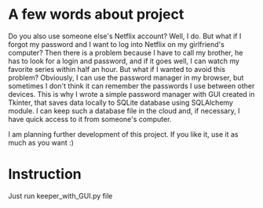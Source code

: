 # A few words about project

Do you also use someone else's Netflix account? Well, I do. But what if I forgot my password and I want to log into Netflix on my girlfriend's computer? Then there is a problem because I have to call my brother, he has to look for a login and password, and if it goes well, I can watch my favorite series within half an hour. But what if I wanted to avoid this problem? Obviously, I can use the password manager in my browser, but sometimes I don't think it can remember the passwords I use between other devices. This is why I wrote a simple password manager with GUI created in Tkinter, that saves data locally to SQLite database using SQLAlchemy module. I can keep such a database file in the cloud and, if necessary, I have quick access to it from someone's computer.

I am planning further development of this project. If you like it, use it as much as you want :)


# Instruction
Just run keeper_with_GUI.py file
